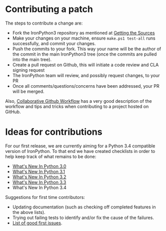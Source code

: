 # Contributing a patch

The steps to contribute a change are:

* Fork the IronPython3 repository as mentioned at [Getting the Sources](Documentation/getting-the-sources.md)
* Make your changes on your machine, ensure ```make.ps1 test-all``` runs successfully, and commit your changes.
* Push the commits to your fork. This way your name will be the author of the commit in the main IronPython3 tree (once the commits are pulled into the main tree).
* Create a pull request on Github, this will initiate a code review and CLA signing request
* The IronPython team will review, and possibly request changes, to your PR
* Once all comments/questions/concerns have been addressed, your PR will be merged.

Also, [Collaborative Github Workflow](http://www.eqqon.com/index.php/Collaborative_Github_Workflow) has a very good description of the workflow and tips and tricks when contributing to a project hosted on GitHub.

# Ideas for contributions

For our first release, we are currently aiming for a Python 3.4 compatible version of IronPython. To that end we have created checklists in order to help keep track of what remains to be done:

* [What's New In Python 3.0](WhatsNewInPython30.md)
* [What's New In Python 3.1](WhatsNewInPython31.md)
* [What's New In Python 3.2](WhatsNewInPython32.md)
* [What's New In Python 3.3](WhatsNewInPython33.md)
* What's New In Python 3.4

Suggestions for first time contributors:

* Updating documentation (such as checking off completed features in the above lists).
* Trying out failing tests to identify and/or fix the cause of the failures.
* [List of good first issues](https://github.com/IronLanguages/ironpython3/issues?q=is%3Aissue+is%3Aopen+label%3A%22good+first+issue%22).
